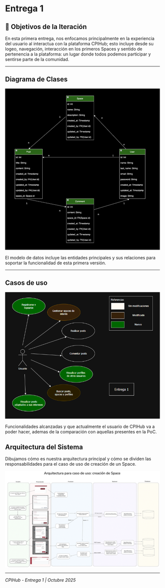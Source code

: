 # Entrega 1

## 🎯 Objetivos de la Iteración
En esta primera entrega, nos enfocamos principalmente en la experiencia del usuario al interactua con la plataforma CPIHub; esto incluye desde su logeo, navegación, interacción en los primeros Spaces y sentido de pertenencia a la plataforma: un lugar donde todos podemos participar y sentirse parte de la comunidad.

---

## Diagrama de Clases

![Diagrama UML](uml.png)

El modelo de datos incluye las entidades principales y sus relaciones para soportar la funcionalidad de esta primera versión.

---

## Casos de uso

![Casos de uso](usecases.png)

Funcionalidades alcanzadas y que actualmente el usuario de CPIHub va a poder hacer, ademas de la comparación con aquellas presentes en la PoC. 

## Arquitectura del Sistema

Dibujamos cómo es nuestra arquitectura principal y cómo se dividen las responsabilidades para el caso de uso de creación de un Space. 

![Arquitectura del Sistema](arch.png)

---

_CPIHub - Entrega 1 | Octubre 2025_

